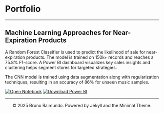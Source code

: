# Portfolio
---

## Machine Learning Approaches for Near-Expiration Products

 A Random Forest Classifier is used to predict the likelihood of sale for near-expiration products. The model is trained on 150k+ records and reaches a 75.8% F1-score. A Power BI dashboard visualizes key sales insights and clustering helps segment stores for targeted strategies.

The CNN model is trained using data augmentation along with regularization techniques, resulting in an accuracy of 86% for unseen music samples. 

[![Open Notebook](https://img.shields.io/badge/Jupyter-Open_Notebook-blue?logo=Jupyter)](projects/ML_Approaches_Near_Expiration_%20Products.html)
[![Download Power BI](https://img.shields.io/badge/PowerBI-Download_.pbix-yellow?logo=powerbi)](https://github.com/brunoraimundo93/brunoraimundo93.github.io/blob/main/projects/Near%20to%20Expiration%20Program_Dashboard.pbix?raw=true)

---
<center>© 2025 Bruno Raimundo. Powered by Jekyll and the Minimal Theme.</center>
